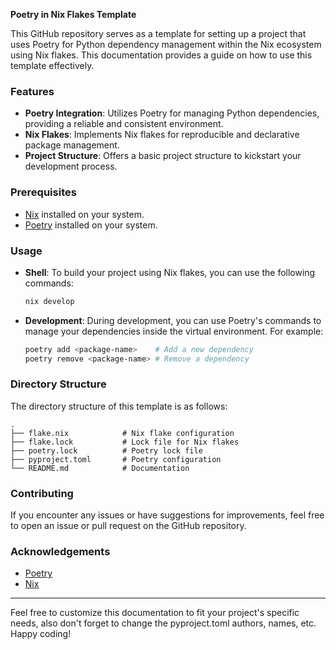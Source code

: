 **Poetry in Nix Flakes Template**

This GitHub repository serves as a template for setting up a project that uses Poetry for Python dependency management within the Nix ecosystem using Nix flakes. This documentation provides a guide on how to use this template effectively.

### Features

- **Poetry Integration**: Utilizes Poetry for managing Python dependencies, providing a reliable and consistent environment.
- **Nix Flakes**: Implements Nix flakes for reproducible and declarative package management.
- **Project Structure**: Offers a basic project structure to kickstart your development process.

### Prerequisites

- [Nix](https://nixos.org/guides/install-nix.html) installed on your system.
- [Poetry](https://python-poetry.org/docs/#installation) installed on your system.

### Usage

- **Shell**: To build your project using Nix flakes, you can use the following commands:

  ```bash
  nix develop
  ```
- **Development**: During development, you can use Poetry's commands to manage your dependencies inside the virtual environment. For example:
  
  ```bash
  poetry add <package-name>    # Add a new dependency
  poetry remove <package-name> # Remove a dependency
  ```


### Directory Structure

The directory structure of this template is as follows:

```
.
├── flake.nix            # Nix flake configuration
├── flake.lock           # Lock file for Nix flakes
├── poetry.lock          # Poetry lock file
├── pyproject.toml       # Poetry configuration
└── README.md            # Documentation
```

### Contributing

If you encounter any issues or have suggestions for improvements, feel free to open an issue or pull request on the GitHub repository.

### Acknowledgements

- [Poetry](https://python-poetry.org/)
- [Nix](https://nixos.org/)

---

Feel free to customize this documentation to fit your project's specific needs, also don't forget to change the pyproject.toml authors, names, etc. Happy coding!
